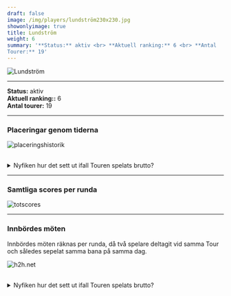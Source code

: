 ```yaml
---  
draft: false  
image: /img/players/lundström230x230.jpg  
showonlyimage: true  
title: Lundström  
weight: 6  
summary: '**Status:** aktiv <br> **Aktuell ranking:** 6 <br> **Antal
Tourer:** 19'  
---
```


![Lundström](/img/players/lundström230x230.jpg)

------------------------------------------------------------------------

**Status:** aktiv  
**Aktuell ranking::** 6  
**Antal tourer:** 19

------------------------------------------------------------------------

### Placeringar genom tiderna

![placeringshistorik](/playerstats/Lundström.placing.net.png) <br><br>
<details> <summary>Nyfiken hur det sett ut ifall Touren spelats
brutto?</summary> <p>

![placeringshistorik](/playerstats/Lundström.placing.gross.png) </p>
</details>

------------------------------------------------------------------------

### Samtliga scores per runda

![totscores](/playerstats/Lundström.totscores.png)

------------------------------------------------------------------------

### Innbördes möten

Innbördes möten räknas per runda, då två spelare deltagit vid samma Tour
och således sepelat samma bana på samma dag.

![h2h.net](/playerstats/Lundström.h2h.net.png) <br><br> <details>
<summary>Nyfiken hur det sett ut ifall Touren spelats brutto?</summary>
<p>

![h2h.gross](/playerstats/Lundström.h2h.gross.png) </p> </details>
